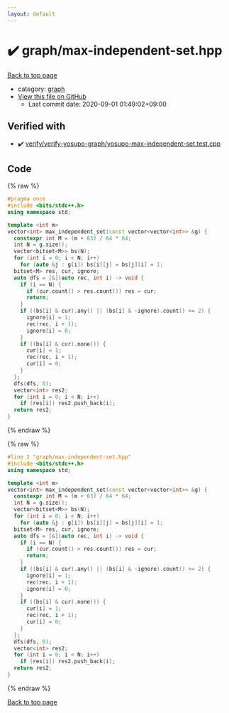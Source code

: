 ```yaml
---
layout: default
---
```


<!-- mathjax config similar to math.stackexchange -->
<script type="text/javascript" async
  src="https://cdnjs.cloudflare.com/ajax/libs/mathjax/2.7.5/MathJax.js?config=TeX-MML-AM_CHTML">
</script>
<script type="text/x-mathjax-config">
  MathJax.Hub.Config({
    TeX: { equationNumbers: { autoNumber: "AMS" }},
    tex2jax: {
      inlineMath: [ ['$','$'] ],
      processEscapes: true
    },
    "HTML-CSS": { matchFontHeight: false },
    displayAlign: "left",
    displayIndent: "2em"
  });
</script>

<script type="text/javascript" src="https://cdnjs.cloudflare.com/ajax/libs/jquery/3.4.1/jquery.min.js"></script>
<script src="https://cdn.jsdelivr.net/npm/jquery-balloon-js@1.1.2/jquery.balloon.min.js" integrity="sha256-ZEYs9VrgAeNuPvs15E39OsyOJaIkXEEt10fzxJ20+2I=" crossorigin="anonymous"></script>
<script type="text/javascript" src="../../assets/js/copy-button.js"></script>
<link rel="stylesheet" href="../../assets/css/copy-button.css" />


# :heavy_check_mark: graph/max-independent-set.hpp

<a href="../../index.html">Back to top page</a>

* category: <a href="../../index.html#f8b0b924ebd7046dbfa85a856e4682c8">graph</a>
* <a href="{{ site.github.repository_url }}/blob/master/graph/max-independent-set.hpp">View this file on GitHub</a>
    - Last commit date: 2020-09-01 01:49:02+09:00




## Verified with

* :heavy_check_mark: <a href="../../verify/verify/verify-yosupo-graph/yosupo-max-independent-set.test.cpp.html">verify/verify-yosupo-graph/yosupo-max-independent-set.test.cpp</a>


## Code

<a id="unbundled"></a>
{% raw %}
```cpp
#pragma once
#include <bits/stdc++.h>
using namespace std;

template <int m>
vector<int> max_independent_set(const vector<vector<int>> &g) {
  constexpr int M = (m + 63) / 64 * 64;
  int N = g.size();
  vector<bitset<M>> bs(N);
  for (int i = 0; i < N; i++)
    for (auto &j : g[i]) bs[i][j] = bs[j][i] = 1;
  bitset<M> res, cur, ignore;
  auto dfs = [&](auto rec, int i) -> void {
    if (i == N) {
      if (cur.count() > res.count()) res = cur;
      return;
    }
    if ((bs[i] & cur).any() || (bs[i] & ~ignore).count() >= 2) {
      ignore[i] = 1;
      rec(rec, i + 1);
      ignore[i] = 0;
    }
    if ((bs[i] & cur).none()) {
      cur[i] = 1;
      rec(rec, i + 1);
      cur[i] = 0;
    }
  };
  dfs(dfs, 0);
  vector<int> res2;
  for (int i = 0; i < N; i++)
    if (res[i]) res2.push_back(i);
  return res2;
}
```
{% endraw %}

<a id="bundled"></a>
{% raw %}
```cpp
#line 2 "graph/max-independent-set.hpp"
#include <bits/stdc++.h>
using namespace std;

template <int m>
vector<int> max_independent_set(const vector<vector<int>> &g) {
  constexpr int M = (m + 63) / 64 * 64;
  int N = g.size();
  vector<bitset<M>> bs(N);
  for (int i = 0; i < N; i++)
    for (auto &j : g[i]) bs[i][j] = bs[j][i] = 1;
  bitset<M> res, cur, ignore;
  auto dfs = [&](auto rec, int i) -> void {
    if (i == N) {
      if (cur.count() > res.count()) res = cur;
      return;
    }
    if ((bs[i] & cur).any() || (bs[i] & ~ignore).count() >= 2) {
      ignore[i] = 1;
      rec(rec, i + 1);
      ignore[i] = 0;
    }
    if ((bs[i] & cur).none()) {
      cur[i] = 1;
      rec(rec, i + 1);
      cur[i] = 0;
    }
  };
  dfs(dfs, 0);
  vector<int> res2;
  for (int i = 0; i < N; i++)
    if (res[i]) res2.push_back(i);
  return res2;
}

```
{% endraw %}

<a href="../../index.html">Back to top page</a>

